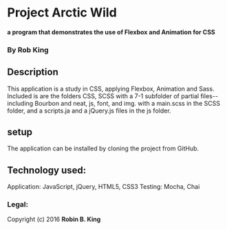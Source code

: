 # Project Arctic Wild

#### a program that demonstrates the use of Flexbox and Animation for CSS

### By Rob King

## Description
This application is a study in CSS, applying Flexbox, Animation and Sass. Included is are the folders CSS, SCSS with a 7-1 subfolder of partial files--including Bourbon and neat, js, font, and img. with a main.scss in the SCSS folder, and  a scripts.ja and a jQuery.js files in the js folder.

## setup
The application can be installed by cloning the project from GitHub.

## Technology used:
Application: JavaScript, jQuery, HTML5, CSS3
Testing: Mocha, Chai

### Legal:
Copyright (c) 2016 **Robin B. King**
